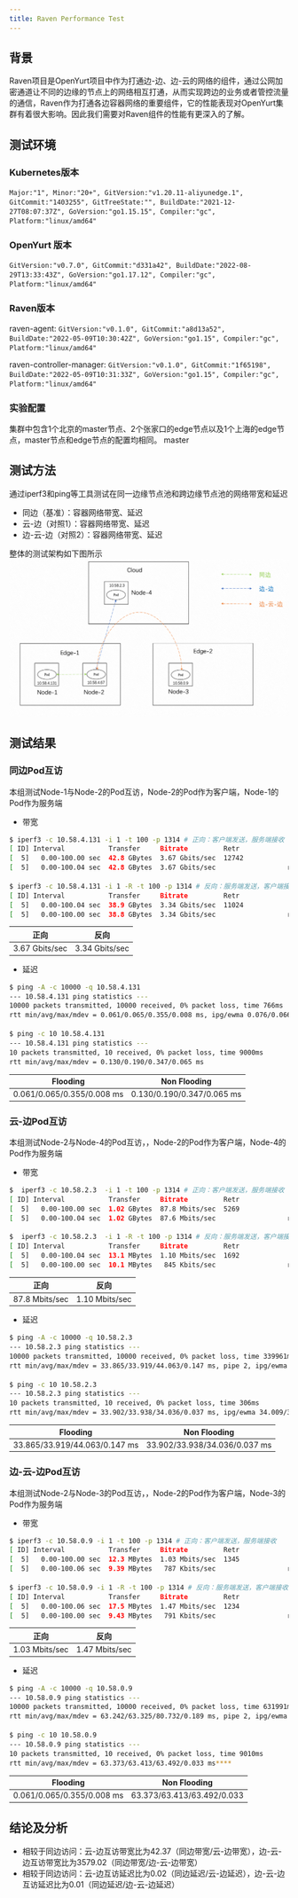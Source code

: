 ```yaml
---
title: Raven Performance Test
---
```


## 背景
Raven项目是OpenYurt项目中作为打通边-边、边-云的网络的组件，通过公网加密通道让不同的边缘的节点上的网络相互打通，从而实现跨边的业务或者管控流量的通信，Raven作为打通各边容器网络的重要组件，它的性能表现对OpenYurt集群有着很大影响。因此我们需要对Raven组件的性能有更深入的了解。
## 测试环境
### Kubernetes版本
`Major:"1", Minor:"20+", GitVersion:"v1.20.11-aliyunedge.1", GitCommit:"1403255", GitTreeState:"", BuildDate:"2021-12-27T08:07:37Z", GoVersion:"go1.15.15", Compiler:"gc", Platform:"linux/amd64"`
### OpenYurt 版本
`GitVersion:"v0.7.0", GitCommit:"d331a42", BuildDate:"2022-08-29T13:33:43Z", GoVersion:"go1.17.12", Compiler:"gc", Platform:"linux/amd64"`
### Raven版本
raven-agent: `GitVersion:"v0.1.0", GitCommit:"a8d13a52", BuildDate:"2022-05-09T10:30:42Z", GoVersion:"go1.15", Compiler:"gc", Platform:"linux/amd64"`

raven-controller-manager: `GitVersion:"v0.1.0", GitCommit:"1f65198", BuildDate:"2022-05-09T10:31:33Z", GoVersion:"go1.15", Compiler:"gc", Platform:"linux/amd64"`
### 实验配置
集群中包含1个北京的master节点、2个张家口的edge节点以及1个上海的edge节点，master节点和edge节点的配置均相同。
master

## 测试方法
通过iperf3和ping等工具测试在同一边缘节点池和跨边缘节点池的网络带宽和延迟

- 同边（基准）：容器网络带宽、延迟
- 云-边（对照1）：容器网络带宽、延迟
- 边-云-边（对照2）：容器网络带宽、延迟

整体的测试架构如下图所示
![](../../../static/img/docs/test-report/raven/arch.png)

## 测试结果

### 同边Pod互访
本组测试Node-1与Node-2的Pod互访，Node-2的Pod作为客户端，Node-1的Pod作为服务端

- 带宽

```bash
$ iperf3 -c 10.58.4.131 -i 1 -t 100 -p 1314 # 正向：客户端发送，服务端接收
[ ID] Interval           Transfer     Bitrate         Retr
[  5]   0.00-100.00 sec  42.8 GBytes  3.67 Gbits/sec  12742             sender
[  5]   0.00-100.04 sec  42.8 GBytes  3.67 Gbits/sec                  receiver

$ iperf3 -c 10.58.4.131 -i 1 -R -t 100 -p 1314 # 反向：服务端发送，客户端接收
[ ID] Interval           Transfer     Bitrate         Retr
[  5]   0.00-100.04 sec  38.9 GBytes  3.34 Gbits/sec  11024             sender
[  5]   0.00-100.00 sec  38.8 GBytes  3.34 Gbits/sec                  receiver
```

| 正向                  | 反向              |
|---------------------|-----------------|
| 3.67 Gbits/sec      | 3.34 Gbits/sec  |

- 延迟
```bash
$ ping -A -c 10000 -q 10.58.4.131
--- 10.58.4.131 ping statistics ---
10000 packets transmitted, 10000 received, 0% packet loss, time 766ms
rtt min/avg/max/mdev = 0.061/0.065/0.355/0.008 ms, ipg/ewma 0.076/0.066 ms

$ ping -c 10 10.58.4.131
--- 10.58.4.131 ping statistics ---
10 packets transmitted, 10 received, 0% packet loss, time 9000ms
rtt min/avg/max/mdev = 0.130/0.190/0.347/0.065 ms
```

| Flooding                   | Non Flooding               |
|----------------------------|----------------------------|
| 0.061/0.065/0.355/0.008 ms | 0.130/0.190/0.347/0.065 ms |


### 云-边Pod互访

本组测试Node-2与Node-4的Pod互访，，Node-2的Pod作为客户端，Node-4的Pod作为服务端

- 带宽

```bash
$  iperf3 -c 10.58.2.3  -i 1 -t 100 -p 1314 # 正向：客户端发送，服务端接收
[ ID] Interval           Transfer     Bitrate         Retr
[  5]   0.00-100.00 sec  1.02 GBytes  87.8 Mbits/sec  5269             sender
[  5]   0.00-100.04 sec  1.02 GBytes  87.6 Mbits/sec                  receiver

$  iperf3 -c 10.58.2.3  -i 1 -R -t 100 -p 1314 # 反向：服务端发送，客户端接收
[ ID] Interval           Transfer     Bitrate         Retr
[  5]   0.00-100.04 sec  13.1 MBytes  1.10 Mbits/sec  1692             sender
[  5]   0.00-100.00 sec  10.1 MBytes   845 Kbits/sec                  receiver
```

| 正向                  | 反向              |
|---------------------|-----------------|
| 87.8 Mbits/sec       | 1.10 Mbits/sec  |

- 延迟
```bash
$ ping -A -c 10000 -q 10.58.2.3
--- 10.58.2.3 ping statistics ---
10000 packets transmitted, 10000 received, 0% packet loss, time 339961ms
rtt min/avg/max/mdev = 33.865/33.919/44.063/0.147 ms, pipe 2, ipg/ewma 33.999/33.909 ms

$ ping -c 10 10.58.2.3
--- 10.58.2.3 ping statistics ---
10 packets transmitted, 10 received, 0% packet loss, time 306ms
rtt min/avg/max/mdev = 33.902/33.938/34.036/0.037 ms, ipg/ewma 34.009/33.960 ms

```

| Flooding                   | Non Flooding               |
|----------------------------|----------------------------|
| 33.865/33.919/44.063/0.147 ms | 33.902/33.938/34.036/0.037 ms |

### 边-云-边Pod互访

本组测试Node-2与Node-3的Pod互访，，Node-2的Pod作为客户端，Node-3的Pod作为服务端

- 带宽

```bash
$ iperf3 -c 10.58.0.9 -i 1 -t 100 -p 1314 # 正向：客户端发送，服务端接收
[ ID] Interval           Transfer     Bitrate         Retr
[  5]   0.00-100.00 sec  12.3 MBytes  1.03 Mbits/sec  1345             sender
[  5]   0.00-100.06 sec  9.39 MBytes   787 Kbits/sec                  receiver

$ iperf3 -c 10.58.0.9 -i 1 -R -t 100 -p 1314 # 反向：服务端发送，客户端接收
[ ID] Interval           Transfer     Bitrate         Retr
[  5]   0.00-100.06 sec  17.5 MBytes  1.47 Mbits/sec  1234             sender
[  5]   0.00-100.00 sec  9.43 MBytes   791 Kbits/sec                  receiver

```

| 正向                  | 反向              |
|---------------------|-----------------|
| 1.03 Mbits/sec      | 1.47 Mbits/sec |

- 延迟
```bash
$ ping -A -c 10000 -q 10.58.0.9
--- 10.58.0.9 ping statistics ---
10000 packets transmitted, 10000 received, 0% packet loss, time 631991ms
rtt min/avg/max/mdev = 63.242/63.325/80.732/0.189 ms, pipe 2, ipg/ewma 63.205/63.364 ms

$ ping -c 10 10.58.0.9
--- 10.58.0.9 ping statistics ---
10 packets transmitted, 10 received, 0% packet loss, time 9010ms
rtt min/avg/max/mdev = 63.373/63.413/63.492/0.033 ms****

```

| Flooding                   | Non Flooding               |
|----------------------------|----------------------------|
| 0.061/0.065/0.355/0.008 ms | 63.373/63.413/63.492/0.033 |

## 结论及分析

- 相较于同边访问：云-边互访带宽比为42.37（同边带宽/云-边带宽），边-云-边互访带宽比为3579.02（同边带宽/边-云-边带宽）
- 相较于同边访问：云-边互访延迟比为0.02（同边延迟/云-边延迟），边-云-边互访延迟比为0.01（同边延迟/边-云-边延迟）
